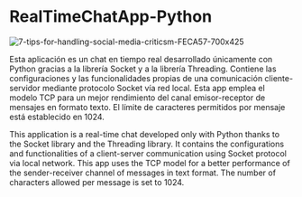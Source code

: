 # RealTimeChatApp-Python

![7-tips-for-handling-social-media-criticsm-FECA57-700x425](https://github.com/ADRIDEV2024/RealTimeChatApp-Python/assets/163412333/87574a5b-d8ef-4d6b-bf15-ef1b3130e49a)

Esta aplicación es un chat en tiempo real desarrollado únicamente con Python gracias a la librería Socket y a la librería Threading. Contiene las configuraciones y las funcionalidades propias de una comunicación cliente-servidor mediante protocolo Socket vía red local. Esta app emplea el modelo TCP para un mejor rendimiento del canal emisor-receptor de mensajes en formato texto. El límite de caracteres permitidos por mensaje está establecido en 1024.

This application is a real-time chat developed only with Python thanks to the Socket library and the Threading library. It contains the configurations and functionalities of a client-server communication using Socket protocol via local network. This app uses the TCP model for a better performance of the sender-receiver channel of messages in text format. The number of characters allowed per message is set to 1024.

